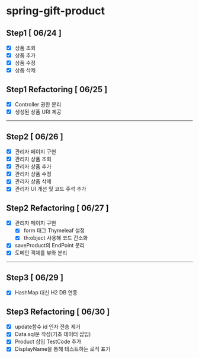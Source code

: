 # spring-gift-product

## Step1 [ 06/24 ]

- [x] 상품 조회
- [x] 상품 추가
- [x] 상품 수정
- [x] 상품 삭제

## Step1 Refactoring [ 06/25 ]

- [x] Controller 권한 분리
- [x] 생성된 상품 URI 제공

<hr>

## Step2 [ 06/26 ]

- [x] 관리자 페이지 구현
- [x] 관리자 상품 조회
- [x] 관리자 상품 추가
- [x] 관리자 상품 수정
- [x] 관리자 상품 삭제
- [x] 관리자 UI 개선 및 코드 주석 추가

## Step2 Refactoring [ 06/27 ]

- [x] 관리자 페이지 구현
    - [x] form 태그 Thymeleaf 설정
    - [x] th:object 사용해 코드 간소화
- [x] saveProduct의 EndPoint 분리
- [x] 도메인 객체를 뷰와 분리

<hr>

## Step3 [ 06/29 ]

- [x] HashMap 대신 H2 DB 연동

## Step3 Refactoring [ 06/30 ]

- [x] update함수 id 인자 전송 제거
- [x] Data.sql문 작성(기초 데이터 삽입)
- [x] Product 삽입 TestCode 추가
- [X] DisplayName을 통해 테스트하는 로직 표기
